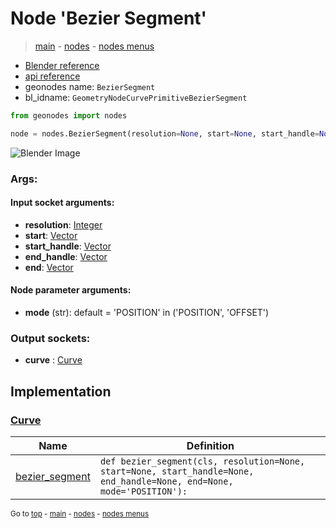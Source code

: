 # Node 'Bezier Segment'

> [main](../structure.md) - [nodes](nodes.md) - [nodes menus](nodes_menus.md)

- [Blender reference](https://docs.blender.org/manual/en/latest/modeling/geometry_nodes/curve_primitives/bezier_segment.html)
- [api reference](https://docs.blender.org/api/current/bpy.types.GeometryNodeCurvePrimitiveBezierSegment.html)
- geonodes name: `BezierSegment`
- bl_idname: `GeometryNodeCurvePrimitiveBezierSegment`

```python
from geonodes import nodes

node = nodes.BezierSegment(resolution=None, start=None, start_handle=None, end_handle=None, end=None, mode='POSITION')
```

![Blender Image](https://docs.blender.org/manual/en/latest/_images/node-types_GeometryNodeCurvePrimitiveBezierSegment.webp)

### Args:

#### Input socket arguments:

- **resolution**: [Integer](Integer.md)
- **start**: [Vector](Vector.md)
- **start_handle**: [Vector](Vector.md)
- **end_handle**: [Vector](Vector.md)
- **end**: [Vector](Vector.md)

#### Node parameter arguments:

- **mode** (str): default = 'POSITION' in ('POSITION', 'OFFSET')

### Output sockets:

- **curve** : [Curve](Curve.md)

## Implementation

### [Curve](Curve.md)

| Name | Definition |
|------|------------|
 | [bezier_segment](Curve.md#bezier_segment-classmethod) | `def bezier_segment(cls, resolution=None, start=None, start_handle=None, end_handle=None, end=None, mode='POSITION'):` |

<sub>Go to [top](#node-Bezier-Segment) - [main](../structure.md) - [nodes](nodes.md) - [nodes menus](nodes_menus.md)</sub>

